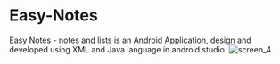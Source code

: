 # Easy-Notes
Easy Notes - notes and lists is an Android Application, design and developed using XML and Java language in android studio.
![screen_4](https://user-images.githubusercontent.com/78471553/140938586-949a42e6-7713-49e2-82ac-50c6485c0b5c.png)

